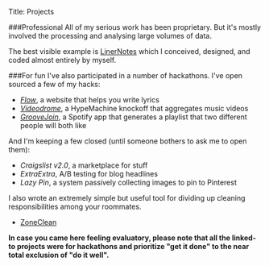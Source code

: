 Title: Projects

###Professional
All of my serious work has been proprietary. But it's mostly involved the processing and analysing large volumes of data.

The best visible example is [LinerNotes](http://www.linernotes.com) which I conceived, designed, and coded almost entirely by myself.

###For fun
I've also participated in a number of hackathons. I've open sourced a few of my hacks:

* [*Flow*](https://github.com/rogueleaderr/flow), a website that helps you write lyrics
* [*Videodrome*](https://github.com/rogueleaderr/videodrome), a HypeMachine knockoff that aggregates music videos
* [*GrooveJoin*](https://github.com/rogueleaderr/GrooveJoin), a Spotify app that generates a playlist that two different people will both like

And I'm keeping a few closed (until someone bothers to ask me to open them):

* *Craigslist v2.0*, a marketplace for stuff
* *ExtraExtra*, A/B testing for blog headlines
* *Lazy Pin*, a system passively collecting images to pin to Pinterest

I also wrote an extremely simple but useful tool for dividing up cleaning responsibilities among your roommates.

* [ZoneClean](https://github.com/rogueleaderr/zone-clean)

**In case you came here feeling evaluatory, please note that all the linked-to projects were for hackathons and prioritize "get it done" to the near total exclusion of "do it well".**
